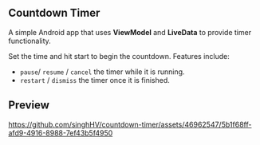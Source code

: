 ## Countdown Timer
A simple Android app that uses **ViewModel** and **LiveData** to provide timer functionality.

Set the time and hit start to begin the countdown. Features include:
- `pause`/ `resume` / `cancel` the timer while it is running.
- `restart` / `dismiss` the timer once it is finished.

## Preview

https://github.com/singhHV/countdown-timer/assets/46962547/5b1f68ff-afd9-4916-8988-7ef43b5f4950
